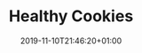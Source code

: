 ---
layout: recipe
date: 2019-11-10T21:46:20+01:00
draft: false    
title:  "Healthy Cookies" # The title of your awesome recipe
image: image.jpg # Name of image in recipe bundle
authorName: Toinou
authorURL: # URL of their home website
sourceName: # Name of the source website
sourceURL: # Actual URL of the recipe itself
category: Dessert
cuisine: # The region associated with your recipe. For example, "French", Mediterranean", or "American".
tags:
  - healthy
  - cookies
  - chocolat 
yield: 10-12 cookies
prepTime: 5 minutes
cookTime: 25 minutes

ingredients:
- 40g de sucre
- 2 oeufs
- 2 càs de purée de cacahuète
- 100g de pépite de chocolat à dessert
- 200g de flocons d'avoine

directions:
- Préchauffer le four à 180°
- Mélanger les œufs et le sucre dans un bol
- Dans un saladier mettre tous les autres ingrédients, puis le bol (2)
- Mélanger avec une fourchette le tout
- Sur une plaque avec de l'alu/papier cuisson, mettre des boules de pâte bien compacte
- Enfourner pour 10 minutes à 180°C
- Laisser reposer 15 minutes et déguster
---